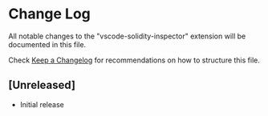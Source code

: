 # Change Log

All notable changes to the "vscode-solidity-inspector" extension will be documented in this file.

Check [Keep a Changelog](http://keepachangelog.com/) for recommendations on how to structure this file.

## [Unreleased]

- Initial release